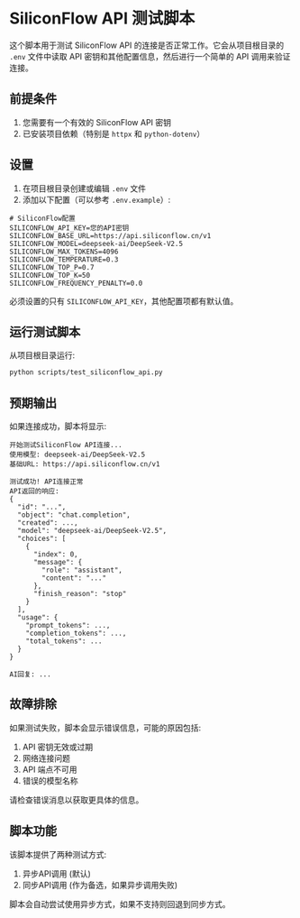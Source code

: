 # SiliconFlow API 测试脚本

这个脚本用于测试 SiliconFlow API 的连接是否正常工作。它会从项目根目录的 `.env` 文件中读取 API 密钥和其他配置信息，然后进行一个简单的 API 调用来验证连接。

## 前提条件

1. 您需要有一个有效的 SiliconFlow API 密钥
2. 已安装项目依赖（特别是 `httpx` 和 `python-dotenv`）

## 设置

1. 在项目根目录创建或编辑 `.env` 文件
2. 添加以下配置（可以参考 `.env.example`）:

```
# SiliconFlow配置
SILICONFLOW_API_KEY=您的API密钥
SILICONFLOW_BASE_URL=https://api.siliconflow.cn/v1
SILICONFLOW_MODEL=deepseek-ai/DeepSeek-V2.5
SILICONFLOW_MAX_TOKENS=4096
SILICONFLOW_TEMPERATURE=0.3
SILICONFLOW_TOP_P=0.7
SILICONFLOW_TOP_K=50
SILICONFLOW_FREQUENCY_PENALTY=0.0
```

必须设置的只有 `SILICONFLOW_API_KEY`，其他配置项都有默认值。

## 运行测试脚本

从项目根目录运行:

```bash
python scripts/test_siliconflow_api.py
```

## 预期输出

如果连接成功，脚本将显示:

```
开始测试SiliconFlow API连接...
使用模型: deepseek-ai/DeepSeek-V2.5
基础URL: https://api.siliconflow.cn/v1

测试成功! API连接正常
API返回的响应:
{
  "id": "...",
  "object": "chat.completion",
  "created": ...,
  "model": "deepseek-ai/DeepSeek-V2.5",
  "choices": [
    {
      "index": 0,
      "message": {
        "role": "assistant",
        "content": "..."
      },
      "finish_reason": "stop"
    }
  ],
  "usage": {
    "prompt_tokens": ...,
    "completion_tokens": ...,
    "total_tokens": ...
  }
}

AI回复: ...
```

## 故障排除

如果测试失败，脚本会显示错误信息，可能的原因包括:

1. API 密钥无效或过期
2. 网络连接问题
3. API 端点不可用
4. 错误的模型名称

请检查错误消息以获取更具体的信息。

## 脚本功能

该脚本提供了两种测试方式:

1. 异步API调用 (默认)
2. 同步API调用 (作为备选，如果异步调用失败)

脚本会自动尝试使用异步方式，如果不支持则回退到同步方式。 